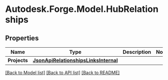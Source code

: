 # Autodesk.Forge.Model.HubRelationships
## Properties

Name | Type | Description | Notes
------------ | ------------- | ------------- | -------------
**Projects** | [**JsonApiRelationshipsLinksInternal**](JsonApiRelationshipsLinksInternal.md) |  | 

[[Back to Model list]](../README.md#documentation-for-models) [[Back to API list]](../README.md#documentation-for-api-endpoints) [[Back to README]](../README.md)

